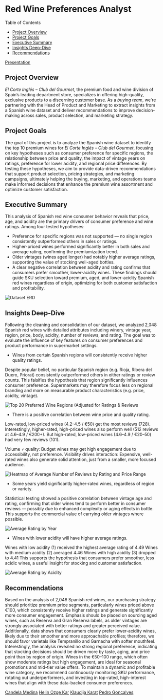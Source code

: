 # Red Wine Preferences Analyst

Table of Contents
+ [Project Overview](#project-overview)
+ [Project Goals](#project-goals)
+ [Executive Summary](#executive-summary)
+ [Insights Deep-Dive](#insights-deep-dive)
+ [Recommendations](#recommendations)

[Presentation](url)


## Project Overview

*El Corte Inglés – Club del Gourmet*, the premium food and wine division of Spain’s leading department store, specializes in offering high-quality, exclusive products to a discerning customer base. As a *buying team*, we're partnering with the Head of Product and Marketing to extract insights from a Spanish wine dataset and deliver recommendations to improve decision-making across sales, product selection, and marketing strategy.

## Project Goals

The goal of this project is to analyze the Spanish wine dataset to identify the top 10 premium wines for *El Corte Inglés – Club del Gourmet*, focusing on key hypotheses such as consumer preference for specific regions, the relationship between price and quality, the impact of vintage years on ratings, preference for lower acidity, and regional price differences. By testing these hypotheses, we aim to provide data-driven recommendations that support product selection, pricing strategies, and marketing campaigns, ultimately helping the buying, marketing, and operations teams make informed decisions that enhance the premium wine assortment and optimize customer satisfaction.

## Executive Summary

This analysis of Spanish red wine consumer behavior reveals that price, age, and acidity are the primary drivers of consumer preference and wine ratings. Among four tested hypotheses:

+ Preference for specific regions was not supported — no single region consistently outperformed others in sales or ratings.
+ Higher-priced wines performed significantly better in both sales and average rating, confirming the premiumization trend.
+ Older vintages (wines aged longer) had notably higher average ratings, supporting the value of stocking well-aged bottles.
+ A clear negative correlation between acidity and rating confirms that consumers prefer smoother, lower-acidity wines.
These findings should guide SKU selection toward premium, aged, and lower-acidity Spanish red wines regardless of origin, optimizing for both customer satisfaction and profitability.

![Dataset ERD](data/visualizations/ERD_Wine_preference.jpg)



## Insights Deep-Dive

Following the cleaning and consolidation of our dataset, we analyzed 2,048 Spanish red wines with detailed attributes including winery, vintage year, region, price, body, acidity, number of reviews, and rating. The goal was to evaluate the influence of key features on consumer preferences and product performance in supermarket settings.

+ Wines from certain Spanish regions will consistently receive higher quality ratings.

Despite popular belief, no particular Spanish region (e.g. Rioja, Ribera del Duero, Priorat) consistently outperformed others in either ratings or review counts. This falsifies the hypothesis that region significantly influences consumer preference. Supermarkets may therefore focus less on regional branding and more on measurable product characteristics (e.g. price, acidity, vintage).

![Top 20 Preferred Wine Regions (Adjusted for Ratings & Reviews](data/visualizations/top20regions.png)

+ There is a positive correlation between wine price and quality rating.

Low-rated, low-priced wines (4.2–4.5 / €50) get the most reviews (728).
Interestingly, higher-rated, high-priced wines also perform well (512 reviews at 4.6–4.9 / €200+).
But high-rated, low-priced wines (4.6–4.9 / €20–50) had very few reviews (101).

Volume ≠ quality: Budget wines may get high engagement due to accessibility, not preference.
Visibility drives interaction: Expensive, well-rated wines also generate solid attention, just from a smaller, more focused audience.

![Heatmap of Average Number of Reviews by Rating and Price Range](data/visualizations/heatmap.png)

+ Some years yield significantly higher-rated wines, regardless of region or variety.

Statistical testing showed a positive correlation between vintage age and rating, confirming that older wines tend to perform better in consumer reviews — possibly due to enhanced complexity or aging effects in bottle. This supports the commercial value of carrying older vintages where possible.

![Average Rating by Year](data/visualizations/ratingbyyear.png)

+ Wines with lower acidity will have higher average ratings.

Wines with low acidity (1) received the highest average rating of 4.49
Wines with medium acidity (2) averaged 4.46
Wines with high acidity (3) dropped to 4.41
This supports the hypothesis that consumers prefer smoother, less acidic wines, a useful insight for stocking and customer satisfaction.


![Average Rating by Acidity](data/visualizations/average_rating_by_acidity.jpg)


## Recommendations

Based on the analysis of 2,048 Spanish red wines, our purchasing strategy should prioritize premium price segments, particularly wines priced above €100, which consistently receive higher ratings and generate significantly more consumer engagement. Emphasis should be placed on sourcing aged wines, such as Reserva and Gran Reserva labels, as older vintages are strongly associated with better ratings and greater perceived value. Additionally, data shows that consumers clearly prefer lower-acidity wines, likely due to their smoother and more approachable profiles; therefore, we should favor varietals like Tempranillo and Garnacha with softer mouthfeel. Interestingly, the analysis revealed no strong regional preference, indicating that stocking decisions should be driven more by taste, aging, and price point than by region of origin. Wines in the €50–100 range, which often show moderate ratings but high engagement, are ideal for seasonal promotions and mid-tier value offers. To maintain a dynamic and profitable wine category, we recommend continuously monitoring SKU performance, rotating out underperformers, and investing in top-rated, high-interest wines that align with these data-backed consumer preferences.


[Candela Medina](https://github.com/Candlaml)
[Helin Ozge Kar](https://github.com/helinozge)
[Klaudija Karat](https://github.com/KlaudijaK)
[Pedro Goncalves](https://github.com/PedroGoncalves84)